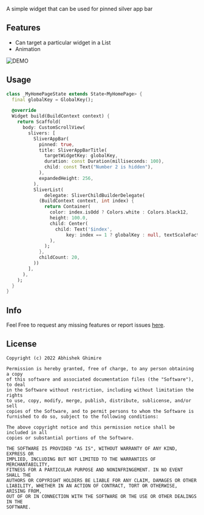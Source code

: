 
A simple widget  that can be used for pinned silver app bar

## Features

- Can target a particular widget in a List
- Animation

![DEMO](https://raw.githubusercontent.com/itsmeabhi12/sliver_app_bar_title/main/demo.gif) 

## Usage

```dart
class _MyHomePageState extends State<MyHomePage> {
  final globalKey = GlobalKey();

  @override
  Widget build(BuildContext context) {
    return Scaffold(
      body: CustomScrollView(
        slivers: [
          SliverAppBar(
            pinned: true,
            title: SliverAppBarTitle(
              targetWidgetKey: globalKey,
              duration: const Duration(milliseconds: 100),
              child: const Text("Number 2 is hidden"),
            ),
            expandedHeight: 256,
          ),
          SliverList(
              delegate: SliverChildBuilderDelegate(
            (BuildContext context, int index) {
              return Container(
                color: index.isOdd ? Colors.white : Colors.black12,
                height: 100.0,
                child: Center(
                  child: Text('$index',
                      key: index == 1 ? globalKey : null, textScaleFactor: 5),
                ),
              );
            },
            childCount: 20,
          ))
        ],
      ),
    );
  }
}
```

## Info

Feel Free to request any missing features or report issues [here](https://github.com/itsmeabhi12/sliver_app_bar_title/issues).



## License

```
Copyright (c) 2022 Abhishek Ghimire

Permission is hereby granted, free of charge, to any person obtaining a copy
of this software and associated documentation files (the "Software"), to deal
in the Software without restriction, including without limitation the rights
to use, copy, modify, merge, publish, distribute, sublicense, and/or sell
copies of the Software, and to permit persons to whom the Software is
furnished to do so, subject to the following conditions:

The above copyright notice and this permission notice shall be included in all
copies or substantial portions of the Software.

THE SOFTWARE IS PROVIDED "AS IS", WITHOUT WARRANTY OF ANY KIND, EXPRESS OR
IMPLIED, INCLUDING BUT NOT LIMITED TO THE WARRANTIES OF MERCHANTABILITY,
FITNESS FOR A PARTICULAR PURPOSE AND NONINFRINGEMENT. IN NO EVENT SHALL THE
AUTHORS OR COPYRIGHT HOLDERS BE LIABLE FOR ANY CLAIM, DAMAGES OR OTHER
LIABILITY, WHETHER IN AN ACTION OF CONTRACT, TORT OR OTHERWISE, ARISING FROM,
OUT OF OR IN CONNECTION WITH THE SOFTWARE OR THE USE OR OTHER DEALINGS IN THE
SOFTWARE.
```
